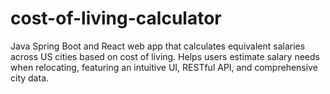 # cost-of-living-calculator
Java Spring Boot and React web app that calculates equivalent salaries across US cities based on cost of living. Helps users estimate salary needs when relocating, featuring an intuitive UI, RESTful API, and comprehensive city data.
